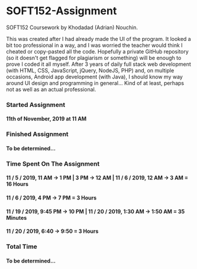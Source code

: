 # SOFT152-Assignment

SOFT152 Coursework by Khodadad (Adrian) Nouchin.
 
This was created after I had already made the UI of the program. It looked a bit too professional in a way, and I was worried the teacher would think I cheated or copy-pasted all the code. Hopefully a private GitHub repository (so it doesn't get flagged for plagiarism or something) will be enough to prove I coded it all myself. After 3 years of daily full stack web development (with HTML, CSS, JavaScript, jQuery, NodeJS, PHP) and, on multiple occasions, Android app development (with Java), I should know my way around UI design and programming in general... Kind of at least, perhaps not as well as an actual professional.
 
### Started Assignment
 
#### 11th of November, 2019 at 11 AM

### Finished Assignment

#### To be determined...

### Time Spent On The Assignment

#### 11 / 5 / 2019, 11 AM -> 1 PM | 3 PM -> 12 AM | 11 / 6 / 2019, 12 AM -> 3 AM = 16 Hours

#### 11 / 6 / 2019, 4 PM -> 7 PM = 3 Hours

#### 11 / 19 / 2019, 9:45 PM -> 10 PM | 11 / 20 / 2019, 1:30 AM -> 1:50 AM = 35 Minutes

#### 11 / 20 / 2019, 6:40 -> 9:50 = 3 Hours

### Total Time

#### To be determined...
